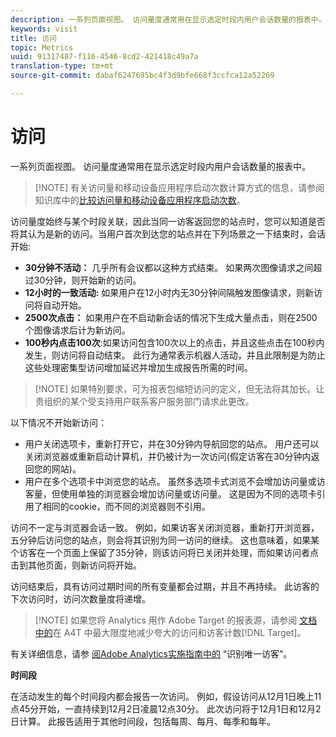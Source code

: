 ```yaml
---
description: 一系列页面视图。 访问量度通常用在显示选定时段内用户会话数量的报表中。
keywords: visit
title: 访问
topic: Metrics
uuid: 91317487-f116-4546-8cd2-421418c49a7a
translation-type: tm+mt
source-git-commit: dabaf6247695bc4f3d9bfe668f3ccfca12a52269

---
```



# 访问

一系列页面视图。 访问量度通常用在显示选定时段内用户会话数量的报表中。

>[!NOTE] 有关访问量和移动设备应用程序启动次数计算方式的信息，请参阅知识库中的[比较访问量和移动设备应用程序启动次数](https://helpx.adobe.com/cn/analytics/kb/compare-visits-and-mobile-app-launches.html)。

访问量度始终与某个时段关联，因此当同一访客返回您的站点时，您可以知道是否将其认为是新的访问。当用户首次到达您的站点并在下列场景之一下结束时，会话开始:

* **30分钟不活动：** 几乎所有会议都以这种方式结束。 如果两次图像请求之间超过30分钟，则开始新的访问。
* **12小时的一致活动:** 如果用户在12小时内无30分钟间隔触发图像请求，则新访问将自动开始。
* **2500次点击：** 如果用户在不启动新会话的情况下生成大量点击，则在2500个图像请求后计为新访问。
* **100秒内点击100次**:如果访问包含100次以上的点击，并且这些点击在100秒内发生，则访问将自动结束。 此行为通常表示机器人活动，并且此限制是为防止这些处理密集型访问增加延迟并增加生成报告所需的时间。

>[!NOTE] 如果特别要求，可为报表包缩短访问的定义，但无法将其加长。让贵组织的某个受支持用户联系客户服务部门请求此更改。

以下情况不开始新访问：

* 用户关闭选项卡，重新打开它，并在30分钟内导航回您的站点。 用户还可以关闭浏览器或重新启动计算机，并仍被计为一次访问(假定访客在30分钟内返回您的网站)。
* 用户在多个选项卡中浏览您的站点。 虽然多选项卡式浏览不会增加访问量或访客量，但使用单独的浏览器会增加访问量或访问量。 这是因为不同的选项卡引用了相同的cookie，而不同的浏览器则不引用。

访问不一定与浏览器会话一致。 例如，如果访客关闭浏览器，重新打开浏览器，五分钟后访问您的站点，则会将其识别为同一访问的继续。 这也意味着，如果某个访客在一个页面上保留了35分钟，则该访问将已关闭并处理，而如果访问者点击到其他页面，则新访问将开始。

访问结束后，具有访问过期时间的所有变量都会过期，并且不再持续。 此访客的下次访问时，访问次数量度将递增。

>[!NOTE] 如果您将 Analytics 用作 Adobe Target 的报表源，请参阅 [ 文档中的](https://marketing.adobe.com/resources/help/zh_CN/target/a4t/minimizing-inflated-visit-and-visitor-counts-a4t.html)在 A4T 中最大限度地减少夸大的访问和访客计数[!DNL Target]。

有关详细信息，请参 [阅Adobe Analytics实施指南中的](https://marketing.adobe.com/resources/help/zh_CN/sc/implement/visid_overview.html) “识别唯一访客”。

**时间段**

在活动发生的每个时间段内都会报告一次访问。 例如，假设访问从12月1日晚上11点45分开始，一直持续到12月2日凌晨12点30分。 此次访问将于12月1日和12月2日计算。 此报告适用于其他时间段，包括每周、每月、每季和每年。

